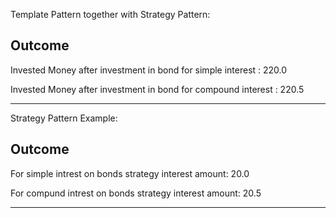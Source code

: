 Template Pattern together with Strategy Pattern:

Outcome
-----
 Invested Money after investment in bond for simple interest : 220.0
 
 Invested Money after investment in bond for compound interest : 220.5

-----
 

Strategy Pattern Example: 

Outcome
-----
 For simple intrest on bonds strategy interest amount: 20.0
 
 For compund intrest on bonds strategy interest amount: 20.5

-----

